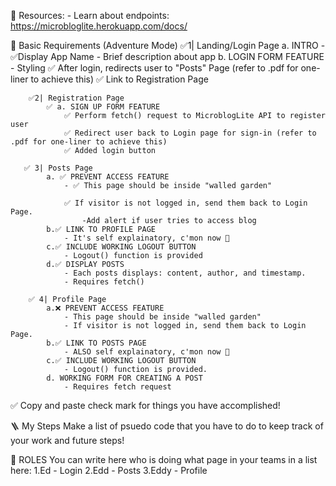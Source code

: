 📁 Resources:
    - Learn about endpoints: https://microbloglite.herokuapp.com/docs/


📃 Basic Requirements (Adventure Mode)
        ✅1| Landing/Login Page
            a. INTRO
                - ✅Display App Name
                - Brief description about app
            b. LOGIN FORM FEATURE
                - Styling
                ✅ After login, redirects user to "Posts" Page (refer to .pdf for one-liner to achieve this)
                ✅ Link to Registration Page

        ✅2| Registration Page
            ✅ a. SIGN UP FORM FEATURE
                ✅ Perform fetch() request to MicroblogLite API to register user
                ✅ Redirect user back to Login page for sign-in (refer to .pdf for one-liner to achieve this)
                ✅ Added login button

       ✅ 3| Posts Page
            a. ✅ PREVENT ACCESS FEATURE
                - ✅ This page should be inside "walled garden"

                ✅ If visitor is not logged in, send them back to Login Page.
                    -Add alert if user tries to access blog
            b.✅ LINK TO PROFILE PAGE
                - It's self explainatory, c'mon now 🗿
            c.✅ INCLUDE WORKING LOGOUT BUTTON
                - Logout() function is provided
            d.✅ DISPLAY POSTS
                - Each posts displays: content, author, and timestamp.
                - Requires fetch()

        ✅ 4| Profile Page
            a.❌ PREVENT ACCESS FEATURE
                - This page should be inside "walled garden"
                - If visitor is not logged in, send them back to Login Page.
            b.✅ LINK TO POSTS PAGE
                - ALSO self explainatory, c'mon now 🗿
            c.✅ INCLUDE WORKING LOGOUT BUTTON
                - Logout() function is provided.
            d. WORKING FORM FOR CREATING A POST
                - Requires fetch request
            

✅ Copy and paste check mark for things you have accomplished!

🪜 My Steps
Make a list of psuedo code that you have to do to keep track of your work and future steps!



🫥 ROLES
You can write here who is doing what page in your teams in a list here:
1.Ed - Login
2.Edd - Posts
3.Eddy - Profile

